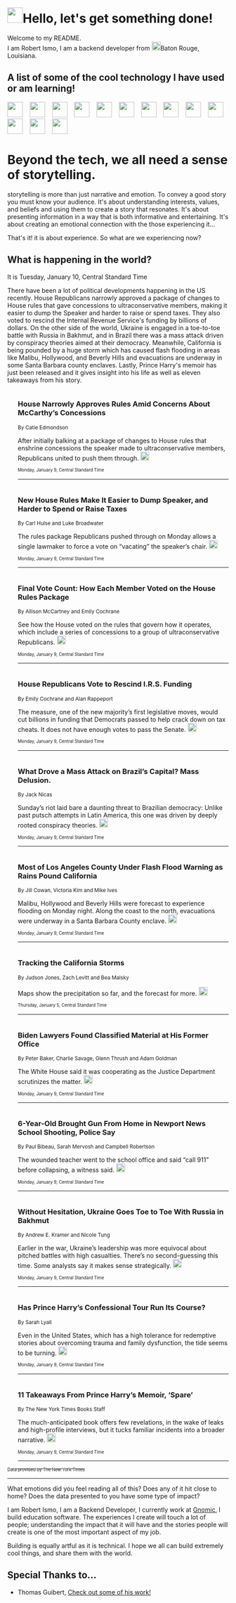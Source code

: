 <h1><img src="https://emojis.slackmojis.com/emojis/images/1643514375/3493/hot-coffee.gif?1643514375" width="35"/>Hello, let's get something done!</h1>

<p>Welcome to my README.<br/>
I am Robert Ismo, I am a backend developer from <img src="https://emojis.slackmojis.com/emojis/images/1638395689/50435/moulin_rouge.png?1638395689" width="20"/>Baton Rouge, Louisiana.</p>
<h2>A list of some of the cool technology I have used or am learning!</h2>
<p>
<img src="https://emojis.slackmojis.com/emojis/images/1643516091/21142/meow_bongotap.gif?1643516091" width="35" alt="">
<img src="https://img.shields.io/badge/Favorite%20Frontend%20Framework-SvelteKit-f83903" alt="">
<img src="https://img.shields.io/badge/Second%20Favorite-Vue-40b581" alt="">
<img src="https://img.shields.io/badge/Most%20Used%20Runtime-Nodejs-78b061" alt="">
<img src="https://emojis.slackmojis.com/emojis/images/1643517416/34482/fire.gif?1643517416" width="35" alt="">
<img src="https://img.shields.io/badge/Javascript%20But%20Better-Typescript-0078ca" alt="">
<img src="https://img.shields.io/badge/Favorite%20Language-Elixir-3e244d" alt="">
<img src="https://img.shields.io/badge/Containerize%20Everything-Docker-6ac9ef" alt="">
<img src="https://emojis.slackmojis.com/emojis/images/1643514596/5999/meow_party.gif?1643514596" width="35" alt="">
<img src="https://img.shields.io/badge/API%20Love%20Language-Graphql-de32a5" alt="">
<img src="https://img.shields.io/badge/Our%20Favorite%20Version%20Controller-Git-e94f33" alt="">
<img src="https://img.shields.io/badge/Favorite%20Database-Redis-d42d1d" alt="">
<img src="https://emojis.slackmojis.com/emojis/images/1643514559/5584/deployparrot.gif?1643514559" width="35" alt="">
<img src="https://img.shields.io/badge/Container%20Interstate-RabbitMQ-f66200" alt="">
<img src="https://img.shields.io/badge/Gotta%20Learn-Kubernetes-316adf" alt="">
<img src="https://img.shields.io/badge/Really%20Mature%20Now-WASM-654fef" alt="">
<img src="https://emojis.slackmojis.com/emojis/images/1666642497/61942/dance_vibe.gif?1666642497" width="35" alt="">
<img src="https://img.shields.io/badge/For%20My%20M1-ARM64-657d96" alt="">
<img src="https://img.shields.io/badge/Loving%20This%20So%20Much-TailwindCSS-17bcb5" alt="">
<img src="https://img.shields.io/badge/Cool%20Build%20Tool-Vite-f9cb24" alt="">
<img src="https://emojis.slackmojis.com/emojis/images/1669231376/62819/working-on-it.gif?1669231376" width="35" alt="">
<img src="https://img.shields.io/badge/Fun%20and%20Easy%20Database-MongoDB-5f8c49" alt="">
<img src="https://img.shields.io/badge/JS%20Life%20Support-NPM-c73737" alt="">
<img src="https://img.shields.io/badge/I%20Liked%20It-DynamoDB-0073b9" alt="">
<img src="https://emojis.slackmojis.com/emojis/images/1643514045/46/question.gif?1643514045" width="35" alt="">
<img src="https://img.shields.io/badge/cool-React-60d6f9" alt="">
<img src="https://img.shields.io/badge/Future%20Big%20Project-Lambda-f37e00" alt="">
<img src="https://img.shields.io/badge/NPM%20But%20Better-PNPM-f1aa07" alt="">
<img src="https://emojis.slackmojis.com/emojis/images/1643514943/9662/fbwow.gif?1643514943" width="35" alt="">
<img src="https://img.shields.io/badge/First%20Language-C-662079" alt="">
<img src="https://img.shields.io/badge/Where%20I%20Deploy%20Frontend-Vercel-000000" alt="">
<img src="https://img.shields.io/badge/Who%20Does%20not%20Want%20an%20App-Swift-f9492a" alt="">
<img src="https://emojis.slackmojis.com/emojis/images/1643514058/151/javascript.png?1643514058" width="35" alt="">
<img src="https://img.shields.io/badge/cool-Python-fbd542" alt="">
<img src="https://img.shields.io/badge/Favorite%20Something-Stripe-656cdc" alt="">
<img src="https://img.shields.io/badge/Of%20Course-HTML5-ed6327" alt="">
<img src="https://emojis.slackmojis.com/emojis/images/1660415405/60731/bomb.gif?1660415405" width="35" alt="">
<img src="https://img.shields.io/badge/hate-CSS-2964ec" alt="">
<img src="https://img.shields.io/badge/Learning-CircleCI-141215" alt="">
<img src="https://img.shields.io/badge/Learning-Rust-fbbb3b" alt="">
<img src="https://emojis.slackmojis.com/emojis/images/1660415397/60712/writing-hand.gif?1660415397" width="35" alt="">
<img src="https://img.shields.io/badge/Dev%20Browser%20of%20Choice-Firefox-cc4e26" alt="">
<img src="https://img.shields.io/badge/Recoverying%20From%20Windows-UNIX-1781e3" alt="">
<img src="https://img.shields.io/badge/LOVE-LogSeq-90c1c2" alt="">
<img src="https://emojis.slackmojis.com/emojis/images/1643514066/223/kirby.gif?1643514066" width="35" alt="">
<img src="https://img.shields.io/badge/Daily%20Driver-MacOS-e6e6e8" alt="">
<img src="https://img.shields.io/badge/Git%20Server-Github-000000" alt="">
<img src="https://img.shields.io/badge/enjoyable-EC2-f17428" alt="">
<img src="https://emojis.slackmojis.com/emojis/images/1643514239/2069/excited.gif?1643514239" width="35" alt="">
</p>
<h1>Beyond the tech, we all need a sense of storytelling.</h1>
<p>storytelling is more than just narrative and emotion. To convey a good story you must know your audience. It's about understanding interests, values, and beliefs and using them to create a story that resonates. It's about presenting information in a way that is both informative and entertaining. It's about creating an emotional connection with the those experiencing it...</p>
<p>That's it! it is about experience. So what are we experiencing now?</p>
<h2>What is happening in the world?</h2>
<p>It is Tuesday, January 10, Central Standard Time</p>
<p>
There have been a lot of political developments happening in the US recently. House Republicans narrowly approved a package of changes to House rules that gave concessions to ultraconservative members, making it easier to dump the Speaker and harder to raise or spend taxes. They also voted to rescind the Internal Revenue Service&#39;s funding by billions of dollars. On the other side of the world, Ukraine is engaged in a toe-to-toe battle with Russia in Bakhmut, and in Brazil there was a mass attack driven by conspiracy theories aimed at their democracy. Meanwhile, California is being pounded by a huge storm which has caused flash flooding in areas like Malibu, Hollywood, and Beverly Hills and evacuations are underway in some Santa Barbara county enclaves. Lastly, Prince Harry&#39;s memoir has just been released and it gives insight into his life as well as eleven takeaways from his story.</p>
<ol>
<img src="https://img.shields.io/badge/-us-blue" alt="">
<h3>House Narrowly Approves Rules Amid Concerns About McCarthy’s Concessions</h3>
<sub>By Catie Edmondson</sub>
<p>After initially balking at a package of changes to House rules that enshrine concessions the speaker made to ultraconservative members, Republicans united to push them through.  <a href="https://nyti.ms/3QyDJIE"><img src="https://developer.nytimes.com/files/poweredby_nytimes_30b.png?v=1583354208352" height="20"></a></p>
<sub><sub>Monday, January 9, Central Standard Time</sub></sub>
<hr/>
<img src="https://img.shields.io/badge/-us-blue" alt="">
<h3>New House Rules Make It Easier to Dump Speaker, and Harder to Spend or Raise Taxes</h3>
<sub>By Carl Hulse and Luke Broadwater</sub>
<p>The rules package Republicans pushed through on Monday allows a single lawmaker to force a vote on “vacating” the speaker’s chair.  <a href="https://nyti.ms/3ZscL9p"><img src="https://developer.nytimes.com/files/poweredby_nytimes_30b.png?v=1583354208352" height="20"></a></p>
<sub><sub>Monday, January 9, Central Standard Time</sub></sub>
<hr/>
<img src="https://img.shields.io/badge/-us-blue" alt="">
<h3>Final Vote Count: How Each Member Voted on the House Rules Package</h3>
<sub>By Allison McCartney and Emily Cochrane</sub>
<p>See how the House voted on the rules that govern how it operates, which include a series of concessions to a group of ultraconservative Republicans.  <a href="https://nyti.ms/3QrxAxG"><img src="https://developer.nytimes.com/files/poweredby_nytimes_30b.png?v=1583354208352" height="20"></a></p>
<sub><sub>Monday, January 9, Central Standard Time</sub></sub>
<hr/>
<img src="https://img.shields.io/badge/-us-blue" alt="">
<h3>House Republicans Vote to Rescind I.R.S. Funding</h3>
<sub>By Emily Cochrane and Alan Rappeport</sub>
<p>The measure, one of the new majority’s first legislative moves, would cut billions in funding that Democrats passed to help crack down on tax cheats. It does not have enough votes to pass the Senate.  <a href="https://nyti.ms/3X0fCF9"><img src="https://developer.nytimes.com/files/poweredby_nytimes_30b.png?v=1583354208352" height="20"></a></p>
<sub><sub>Monday, January 9, Central Standard Time</sub></sub>
<hr/>
<img src="https://img.shields.io/badge/-world-blue" alt="">
<h3>What Drove a Mass Attack on Brazil’s Capital? Mass Delusion.</h3>
<sub>By Jack Nicas</sub>
<p>Sunday’s riot laid bare a daunting threat to Brazilian democracy: Unlike past putsch attempts in Latin America, this one was driven by deeply rooted conspiracy theories.  <a href="https://nyti.ms/3itXpAL"><img src="https://developer.nytimes.com/files/poweredby_nytimes_30b.png?v=1583354208352" height="20"></a></p>
<sub><sub>Monday, January 9, Central Standard Time</sub></sub>
<hr/>
<img src="https://img.shields.io/badge/-us-blue" alt="">
<h3>Most of Los Angeles County Under Flash Flood Warning as Rains Pound California</h3>
<sub>By Jill Cowan, Victoria Kim and Mike Ives</sub>
<p>Malibu, Hollywood and Beverly Hills were forecast to experience flooding on Monday night. Along the coast to the north, evacuations were underway in a Santa Barbara County enclave.  <a href="https://nyti.ms/3QtnZX5"><img src="https://developer.nytimes.com/files/poweredby_nytimes_30b.png?v=1583354208352" height="20"></a></p>
<sub><sub>Monday, January 9, Central Standard Time</sub></sub>
<hr/>
<img src="https://img.shields.io/badge/-us-blue" alt="">
<h3>Tracking the California Storms</h3>
<sub>By Judson Jones, Zach Levitt and Bea Malsky</sub>
<p>Maps show the precipitation so far, and the forecast for more.  <a href="https://nyti.ms/3CrqJi3"><img src="https://developer.nytimes.com/files/poweredby_nytimes_30b.png?v=1583354208352" height="20"></a></p>
<sub><sub>Thursday, January 5, Central Standard Time</sub></sub>
<hr/>
<img src="https://img.shields.io/badge/-us-blue" alt="">
<h3>Biden Lawyers Found Classified Material at His Former Office</h3>
<sub>By Peter Baker, Charlie Savage, Glenn Thrush and Adam Goldman</sub>
<p>The White House said it was cooperating as the Justice Department scrutinizes the matter.  <a href="https://nyti.ms/3CBf0h7"><img src="https://developer.nytimes.com/files/poweredby_nytimes_30b.png?v=1583354208352" height="20"></a></p>
<sub><sub>Monday, January 9, Central Standard Time</sub></sub>
<hr/>
<img src="https://img.shields.io/badge/-us-blue" alt="">
<h3>6-Year-Old Brought Gun From Home in Newport News School Shooting, Police Say</h3>
<sub>By Paul Bibeau, Sarah Mervosh and Campbell Robertson</sub>
<p>The wounded teacher went to the school office and said “call 911” before collapsing, a witness said.  <a href="https://nyti.ms/3GT4KmA"><img src="https://developer.nytimes.com/files/poweredby_nytimes_30b.png?v=1583354208352" height="20"></a></p>
<sub><sub>Monday, January 9, Central Standard Time</sub></sub>
<hr/>
<img src="https://img.shields.io/badge/-world-blue" alt="">
<h3>Without Hesitation, Ukraine Goes Toe to Toe With Russia in Bakhmut</h3>
<sub>By Andrew E. Kramer and Nicole Tung</sub>
<p>Earlier in the war, Ukraine’s leadership was more equivocal about pitched battles with high casualties. There’s no second-guessing this time. Some analysts say it makes sense strategically.  <a href="https://nyti.ms/3Iu7FUe"><img src="https://developer.nytimes.com/files/poweredby_nytimes_30b.png?v=1583354208352" height="20"></a></p>
<sub><sub>Monday, January 9, Central Standard Time</sub></sub>
<hr/>
<img src="https://img.shields.io/badge/-books-blue" alt="">
<h3>Has Prince Harry’s Confessional Tour Run Its Course?</h3>
<sub>By Sarah Lyall</sub>
<p>Even in the United States, which has a high tolerance for redemptive stories about overcoming trauma and family dysfunction, the tide seems to be turning.  <a href="https://nyti.ms/3GSqwqA"><img src="https://developer.nytimes.com/files/poweredby_nytimes_30b.png?v=1583354208352" height="20"></a></p>
<sub><sub>Monday, January 9, Central Standard Time</sub></sub>
<hr/>
<img src="https://img.shields.io/badge/-books-blue" alt="">
<h3>11 Takeaways From Prince Harry’s Memoir, ‘Spare’</h3>
<sub>By The New York Times Books Staff</sub>
<p>The much-anticipated book offers few revelations, in the wake of leaks and high-profile interviews, but it tucks familiar incidents into a broader narrative.  <a href="https://nyti.ms/3CAPIQe"><img src="https://developer.nytimes.com/files/poweredby_nytimes_30b.png?v=1583354208352" height="20"></a></p>
<sub><sub>Monday, January 9, Central Standard Time</sub></sub>
<hr/>
</ol>
<a href="https://developer.nytimes.com"><sub><sub>Data provided by The New York Times</sub></sub></a>
<hr/>
<p>What emotions did you feel reading all of this? Does any of it hit close to home? Does the data presented to you have some type of impact?</p>
<p>I am Robert Ismo, I am a Backend Developer, I currently work at <a href="https://gnomic.education/">Gnomic</a>, I build education software. The experiences I create will touch a lot of people; understanding the impact that it will have and the stories people will create is one of the most important aspect of my job.</p>
<p>Building is equally artful as it is technical. I hope we all can build extremely cool things, and share them with the world.</p>
<h2>Special Thanks to...</h2>
<ul>
<li>Thomas Guibert, <a href="https://github.com/thmsgbrt/thmsgbrt">Check out some of his work!</a></li>
</ul>
